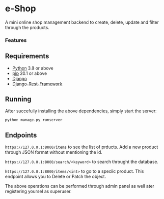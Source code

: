 # e-Shop

A mini online shop management backend to create, delete, update and filter through the products.


### Features


## Requirements

* [Python](https://www.python.org/downloads/) 3.8 or above
* [pip](https://pip.pypa.io/en/stable/installing/) 20.1 or above
* [Django](https://pypi.org/project/Django/)
* [Django-Rest-Framework](https://pypi.org/project/djangorestframework/k)


## Running

After succefully installing the above dependencies, simply start the server:

```shell
python manage.py runserver
```

## Endpoints

`https://127.0.0.1:8000/items` to see the list of prducts. Add a new product through JSON format without mentioning the id.

`https://127.0.0.1:8000/search/<keyword>` to search throught the database.

`https://127.0.0.1:8000/items/<int>` to go to a speciic product. This endpoint allows you to Delete or Patch the object.

The above operations can be performed through admin panel as well ater registering yoursel as superuser.

